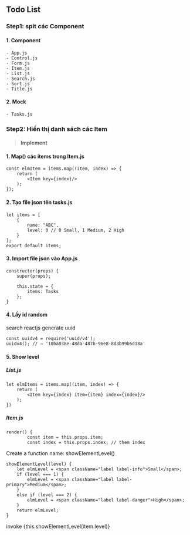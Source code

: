 ## Todo List

### Step1: spit các Component
#### 1. Component
    - App.js
    - Control.js
    - Form.js
    - Item.js
    - List.js
    - Search.js
    - Sort.js
    - Title.js
    
#### 2. Mock
    - Tasks.js

### Step2: Hiển thị danh sách các Item
> #### Implement
#### 1. Map() các items trong Item.js
```
const elmItem = items.map((item, index) => {
    return (
        <Item key={index}/>
    );
});
```
#### 2. Tạo file json tên tasks.js
```
let items = [
    {
        name: "ABC",
        level: 0 // 0 Small, 1 Medium, 2 High
    }
];
export default items;
```
#### 3. Import file json vào App.js
```
constructor(props) {
    super(props);

    this.state = {
        items: Tasks
    };
}
```
#### 4. Lấy id random
search reactjs generate uuid
```
const uuidv4 = require('uuid/v4');
uuidv4(); // ⇨ '10ba038e-48da-487b-96e8-8d3b99b6d18a'
```
#### 5. Show level

##### List.js
```
let elmItems = items.map((item, index) => {
    return (
        <Item key={index} item={item} index={index}/>
    );
})
```
##### Item.js
```
render() {
        const item = this.props.item;
        const index = this.props.index; // them index
```
Create a function name: showElementLevel()
```
showElementLevel(level) {
    let elmLevel = <span className="label label-info">Small</span>;
    if (level === 1) {
        elmLevel = <span className="label label-primary">Medium</span>;
    }
    else if (level === 2) {
        elmLevel = <span className="label label-danger">High</span>;
    }
    return elmLevel;
}
```
invoke <td className="text-center">{this.showElementLevel(item.level)}</td>

























